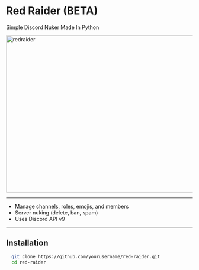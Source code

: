 # Red Raider (BETA)

Simple Discord Nuker Made In Python

<img width="954" height="425" alt="redraider" src="https://github.com/user-attachments/assets/ff8ed05c-2f73-417b-8dd6-332a84d9ec52" />

---
- Manage channels, roles, emojis, and members  
- Server nuking (delete, ban, spam)  
- Uses Discord API v9  
---
## Installation

```bash
  git clone https://github.com/yourusername/red-raider.git
  cd red-raider
```

 
  



